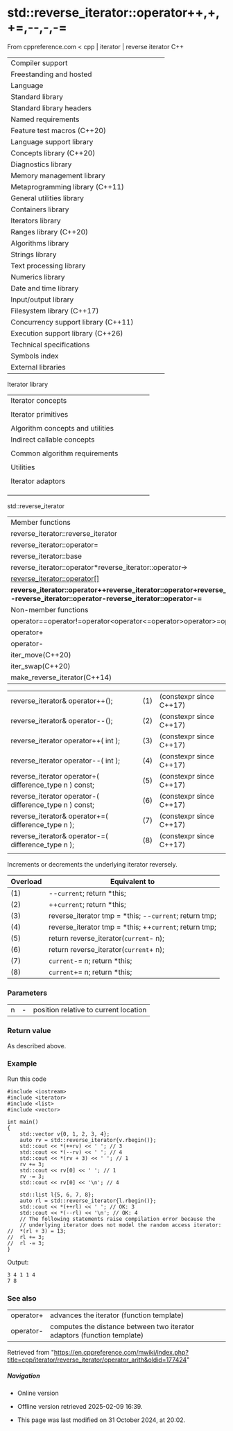 # std::reverse_iterator<Iter>::operator++,+,+=,--,-,-=

From cppreference.com
< cpp‎ | iterator‎ | reverse iterator
C++

|  |  |  |  |  |
| --- | --- | --- | --- | --- |
| Compiler support | | | | |
| Freestanding and hosted | | | | |
| Language | | | | |
| Standard library | | | | |
| Standard library headers | | | | |
| Named requirements | | | | |
| Feature test macros (C++20) | | | | |
| Language support library | | | | |
| Concepts library (C++20) | | | | |
| Diagnostics library | | | | |
| Memory management library | | | | |
| Metaprogramming library (C++11) | | | | |
| General utilities library | | | | |
| Containers library | | | | |
| Iterators library | | | | |
| Ranges library (C++20) | | | | |
| Algorithms library | | | | |
| Strings library | | | | |
| Text processing library | | | | |
| Numerics library | | | | |
| Date and time library | | | | |
| Input/output library | | | | |
| Filesystem library (C++17) | | | | |
| Concurrency support library (C++11) | | | | |
| Execution support library (C++26) | | | | |
| Technical specifications | | | | |
| Symbols index | | | | |
| External libraries | | | | |

Iterator library

|  |  |  |  |  |
| --- | --- | --- | --- | --- |
| Iterator concepts | | | | |
| |  |  |  |  |  | | --- | --- | --- | --- | --- | | indirectly_readable(C++20) | | | | | | indirectly_writable(C++20) | | | | | | weakly_incrementable(C++20) | | | | | | incrementable(C++20) | | | | | | **is-integer-like** **is-signed-integer-like**(C++20)(C++20) | | | | | | |  |  |  |  |  | | --- | --- | --- | --- | --- | | sentinel_for(C++20) | | | | | | sized_sentinel_for(C++20) | | | | | | input_iterator(C++20) | | | | | | output_iterator(C++20) | | | | | | input_or_output_iterator(C++20) | | | | | |  | | | | | | |  |  |  |  |  | | --- | --- | --- | --- | --- | | forward_iterator(C++20) | | | | | | bidirectional_iterator(C++20) | | | | | | random_access_iterator(C++20) | | | | | | contiguous_iterator(C++20) | | | | | |  | | | | | |  | | | | | |
| Iterator primitives | | | | |
| |  |  |  |  |  | | --- | --- | --- | --- | --- | | input_iterator_tagoutput_iterator_tagforward_iterator_tagbidirectional_iterator_tagrandom_access_iterator_tagcontiguous_iterator_tag(C++20) | | | | | | |  |  |  |  |  | | --- | --- | --- | --- | --- | | iter_value_titer_difference_titer_reference_titer_const_reference_titer_rvalue_reference_titer_common_reference_t(C++20)(C++20)(C++20)(C++23)(C++20)(C++20) | | | | | | |  |  |  |  |  | | --- | --- | --- | --- | --- | | iterator(deprecated in C++17) | | | | | | iterator_traits | | | | | | incrementable_traits(C++20) | | | | | | indirectly_readable_traits(C++20) | | | | | |  | | | | | |  | | | | | |
| Algorithm concepts and utilities | | | | |
| Indirect callable concepts | | | | |
| |  |  |  |  |  | | --- | --- | --- | --- | --- | | indirectly_unary_invocableindirectly_regular_unary_invocable(C++20)(C++20) | | | | | | |  |  |  |  |  | | --- | --- | --- | --- | --- | | indirect_unary_predicate(C++20) | | | | | | indirect_binary_predicate(C++20) | | | | | | |  |  |  |  |  | | --- | --- | --- | --- | --- | | indirect_equivalence_relation(C++20) | | | | | | indirect_strict_weak_order(C++20) | | | | | |
| Common algorithm requirements | | | | |
| |  |  |  |  |  | | --- | --- | --- | --- | --- | | indirectly_movable(C++20) | | | | | | indirectly_movable_storable(C++20) | | | | | | indirectly_copyable(C++20) | | | | | | |  |  |  |  |  | | --- | --- | --- | --- | --- | | indirectly_copyable_storable(C++20) | | | | | | indirectly_swappable(C++20) | | | | | | indirectly_comparable(C++20) | | | | | | |  |  |  |  |  | | --- | --- | --- | --- | --- | | permutable(C++20) | | | | | | mergeable(C++20) | | | | | | sortable(C++20) | | | | | |
| Utilities | | | | |
| |  |  |  |  |  | | --- | --- | --- | --- | --- | | indirect_result_t(C++20) | | | | | | |  |  |  |  |  | | --- | --- | --- | --- | --- | | projected(C++20) | | | | | | |  |  |  |  |  | | --- | --- | --- | --- | --- | | projected_value_t(C++26) | | | | | |
| Iterator adaptors | | | | |
| |  |  |  |  |  | | --- | --- | --- | --- | --- | | reverse_iterator | | | | | | make_reverse_iterator(C++14) | | | | | | move_iterator(C++11) | | | | | | make_move_iterator(C++11) | | | | | | default_sentinel_tdefault_sentinel(C++20)(C++20) | | | | | | unreachable_sentinel_tunreachable_sentinel(C++20)(C++20) | | | | | | |  |  |  |  |  | | --- | --- | --- | --- | --- | | front_insert_iterator | | | | | | back_insert_iterator | | | | | | inserter | | | | | | insert_iterator | | | | | | front_inserter | | | | | | back_inserter | | | | | | move_sentinel(C++20) | | | | | |  | | | | | | |  |  |  |  |  | | --- | --- | --- | --- | --- | | common_iterator(C++20) | | | | | | counted_iterator(C++20) | | | | | | basic_const_iterator(C++23) | | | | | | const_iterator(C++23) | | | | | | const_sentinel(C++23) | | | | | | make_const_iterator(C++23) | | | | | | make_const_sentinel(C++23) | | | | | |  | | | | | |
| |  |  |  |  |  | | --- | --- | --- | --- | --- | | Stream iterators | | | | | | |  |  |  |  |  | | --- | --- | --- | --- | --- | | istream_iterator | | | | | | ostream_iterator | | | | | | |  |  |  |  |  | | --- | --- | --- | --- | --- | | istreambuf_iterator | | | | | | ostreambuf_iterator | | | | | | | |  |  |  |  |  | | --- | --- | --- | --- | --- | | Iterator customization points | | | | | | ranges::iter_move(C++20) | | | | | | ranges::iter_swap(C++20) | | | | | |
| |  |  |  |  |  | | --- | --- | --- | --- | --- | | Iterator operations | | | | | | |  |  |  |  |  |  |  |  |  |  |  |  |  |  |  |  |  |  |  |  |  |  |  |  |  |  |  |  |  |  |  |  |  |  |  |  |  |  |  |  |  |  | | --- | --- | --- | --- | --- | --- | --- | --- | --- | --- | --- | --- | --- | --- | --- | --- | --- | --- | --- | --- | --- | --- | --- | --- | --- | --- | --- | --- | --- | --- | --- | --- | --- | --- | --- | --- | --- | --- | --- | --- | --- | --- | | |  |  |  |  |  | | --- | --- | --- | --- | --- | | advance | | | | | | distance | | | | | | prev(C++11) | | | | | | next(C++11) | | | | | | |  |  |  |  |  | | --- | --- | --- | --- | --- | | ranges::advance(C++20) | | | | | | ranges::distance(C++20) | | | | | | ranges::prev(C++20) | | | | | | ranges::next(C++20) | | | | | | | | |  |  |  |  |  | | --- | --- | --- | --- | --- | | Range access | | | | | | |  |  |  |  |  |  |  |  |  |  |  |  |  |  |  |  |  |  |  |  |  |  |  |  |  |  |  |  |  |  |  |  |  |  |  |  |  |  | | --- | --- | --- | --- | --- | --- | --- | --- | --- | --- | --- | --- | --- | --- | --- | --- | --- | --- | --- | --- | --- | --- | --- | --- | --- | --- | --- | --- | --- | --- | --- | --- | --- | --- | --- | --- | --- | --- | | |  |  |  |  |  | | --- | --- | --- | --- | --- | | begincbegin(C++11)(C++14) | | | | | | rbegincrbegin(C++14)(C++14) | | | | | | |  |  |  |  |  | | --- | --- | --- | --- | --- | | endcend(C++11)(C++14) | | | | | | rendcrend(C++14)(C++14) | | | | | | |  |  |  |  |  | | --- | --- | --- | --- | --- | | sizessize(C++17)(C++20) | | | | | | empty(C++17) | | | | | | data(C++17) | | | | | | | |

std::reverse_iterator

|  |  |  |  |  |
| --- | --- | --- | --- | --- |
| Member functions | | | | |
| reverse_iterator::reverse_iterator | | | | |
| reverse_iterator::operator= | | | | |
| reverse_iterator::base | | | | |
| reverse_iterator::operator\*reverse_iterator::operator-> | | | | |
| [reverse_iterator::operator[]](operator_at.html "cpp/iterator/reverse iterator/operator at") | | | | |
| ****reverse_iterator::operator++reverse_iterator::operator+reverse_iterator::operator+=reverse_iterator::operator--reverse_iterator::operator-reverse_iterator::operator-=**** | | | | |
| Non-member functions | | | | |
| operator==operator!=operator<operator<=operator>operator>=operator<=>(C++20) | | | | |
| operator+ | | | | |
| operator- | | | | |
| iter_move(C++20) | | | | |
| iter_swap(C++20) | | | | |
| make_reverse_iterator(C++14) | | | | |

|  |  |  |
| --- | --- | --- |
| reverse_iterator& operator++(); | (1) | (constexpr since C++17) |
| reverse_iterator& operator--(); | (2) | (constexpr since C++17) |
| reverse_iterator operator++( int ); | (3) | (constexpr since C++17) |
| reverse_iterator operator--( int ); | (4) | (constexpr since C++17) |
| reverse_iterator operator+( difference_type n ) const; | (5) | (constexpr since C++17) |
| reverse_iterator operator-( difference_type n ) const; | (6) | (constexpr since C++17) |
| reverse_iterator& operator+=( difference_type n ); | (7) | (constexpr since C++17) |
| reverse_iterator& operator-=( difference_type n ); | (8) | (constexpr since C++17) |
|  |  |  |

Increments or decrements the underlying iterator reversely.

| Overload | Equivalent to |
| --- | --- |
| (1) | --`current`; return \*this; |
| (2) | ++`current`; return \*this; |
| (3) | reverse_iterator tmp = \*this; --`current`; return tmp; |
| (4) | reverse_iterator tmp = \*this; ++`current`; return tmp; |
| (5) | return reverse_iterator(`current`- n); |
| (6) | return reverse_iterator(`current`+ n); |
| (7) | `current`-= n; return \*this; |
| (8) | `current`+= n; return \*this; |

### Parameters

|  |  |  |
| --- | --- | --- |
| n | - | position relative to current location |

### Return value

As described above.

### Example

Run this code

```
#include <iostream>
#include <iterator>
#include <list>
#include <vector>
 
int main()
{
    std::vector v{0, 1, 2, 3, 4};
    auto rv = std::reverse_iterator{v.rbegin()};
    std::cout << *(++rv) << ' '; // 3
    std::cout << *(--rv) << ' '; // 4
    std::cout << *(rv + 3) << ' '; // 1
    rv += 3;
    std::cout << rv[0] << ' '; // 1
    rv -= 3;
    std::cout << rv[0] << '\n'; // 4
 
    std::list l{5, 6, 7, 8};
    auto rl = std::reverse_iterator{l.rbegin()};
    std::cout << *(++rl) << ' '; // OK: 3
    std::cout << *(--rl) << '\n'; // OK: 4
    // The following statements raise compilation error because the
    // underlying iterator does not model the random access iterator:
//  *(rl + 3) = 13;
//  rl += 3;
//  rl -= 3;
}

```

Output:

```
3 4 1 1 4
7 8

```

### See also

|  |  |
| --- | --- |
| operator+ | advances the iterator   (function template) |
| operator- | computes the distance between two iterator adaptors   (function template) |

Retrieved from "<https://en.cppreference.com/mwiki/index.php?title=cpp/iterator/reverse_iterator/operator_arith&oldid=177424>"

##### Navigation

- Online version
- Offline version retrieved 2025-02-09 16:39.

- This page was last modified on 31 October 2024, at 20:02.